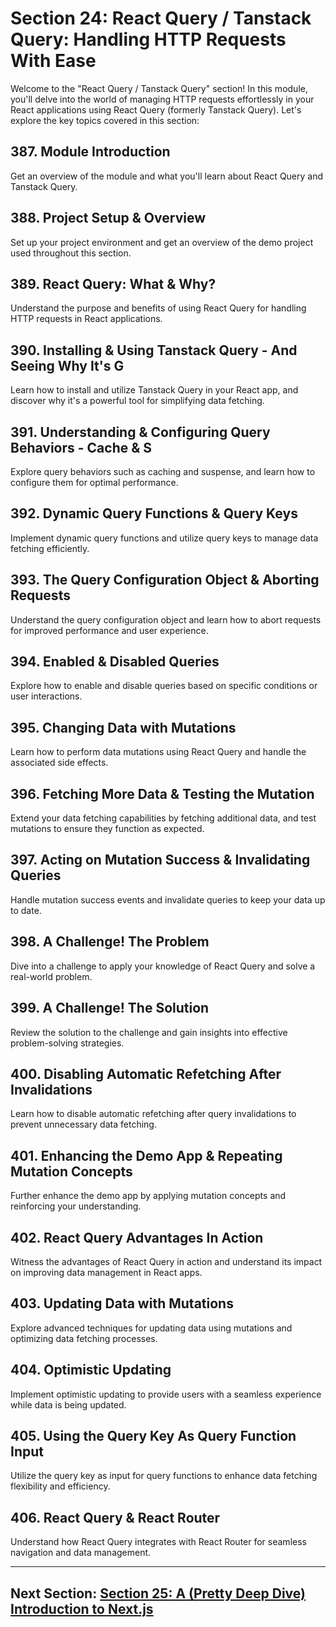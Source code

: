 # Section 24: React Query / Tanstack Query: Handling HTTP Requests With Ease

Welcome to the "React Query / Tanstack Query" section! In this module, you'll delve into the world of managing HTTP requests effortlessly in your React applications using React Query (formerly Tanstack Query). Let's explore the key topics covered in this section:

## 387. Module Introduction

Get an overview of the module and what you'll learn about React Query and Tanstack Query.

## 388. Project Setup & Overview

Set up your project environment and get an overview of the demo project used throughout this section.

## 389. React Query: What & Why?

Understand the purpose and benefits of using React Query for handling HTTP requests in React applications.

## 390. Installing & Using Tanstack Query - And Seeing Why It's G

Learn how to install and utilize Tanstack Query in your React app, and discover why it's a powerful tool for simplifying data fetching.

## 391. Understanding & Configuring Query Behaviors - Cache & S

Explore query behaviors such as caching and suspense, and learn how to configure them for optimal performance.

## 392. Dynamic Query Functions & Query Keys

Implement dynamic query functions and utilize query keys to manage data fetching efficiently.

## 393. The Query Configuration Object & Aborting Requests

Understand the query configuration object and learn how to abort requests for improved performance and user experience.

## 394. Enabled & Disabled Queries

Explore how to enable and disable queries based on specific conditions or user interactions.

## 395. Changing Data with Mutations

Learn how to perform data mutations using React Query and handle the associated side effects.

## 396. Fetching More Data & Testing the Mutation

Extend your data fetching capabilities by fetching additional data, and test mutations to ensure they function as expected.

## 397. Acting on Mutation Success & Invalidating Queries

Handle mutation success events and invalidate queries to keep your data up to date.

## 398. A Challenge! The Problem

Dive into a challenge to apply your knowledge of React Query and solve a real-world problem.

## 399. A Challenge! The Solution

Review the solution to the challenge and gain insights into effective problem-solving strategies.

## 400. Disabling Automatic Refetching After Invalidations

Learn how to disable automatic refetching after query invalidations to prevent unnecessary data fetching.

## 401. Enhancing the Demo App & Repeating Mutation Concepts

Further enhance the demo app by applying mutation concepts and reinforcing your understanding.

## 402. React Query Advantages In Action

Witness the advantages of React Query in action and understand its impact on improving data management in React apps.

## 403. Updating Data with Mutations

Explore advanced techniques for updating data using mutations and optimizing data fetching processes.

## 404. Optimistic Updating

Implement optimistic updating to provide users with a seamless experience while data is being updated.

## 405. Using the Query Key As Query Function Input

Utilize the query key as input for query functions to enhance data fetching flexibility and efficiency.

## 406. React Query & React Router

Understand how React Query integrates with React Router for seamless navigation and data management.

---

## Next Section: [Section 25: A (Pretty Deep Dive) Introduction to Next.js](/Section25-a-pretty-deep-dive-introduction-to-next-js)
